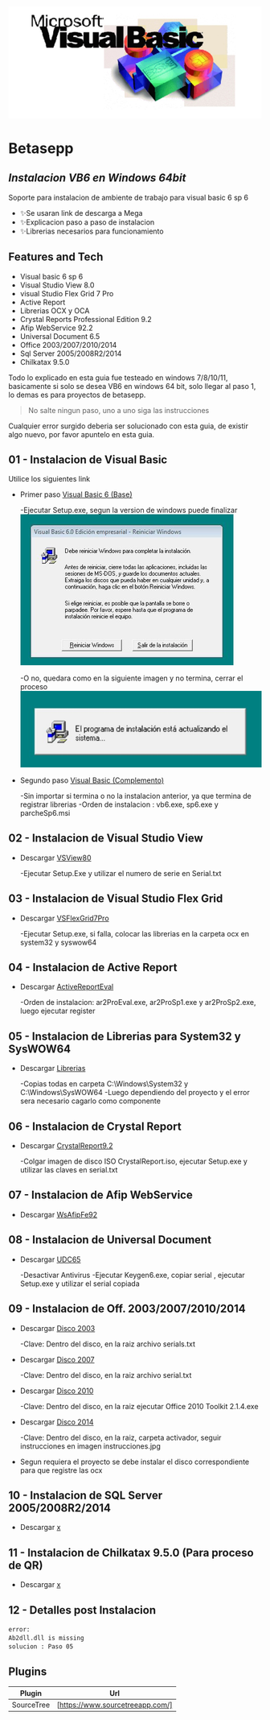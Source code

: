 ![VB6](https://github.com/andresGitDev/InstallVb6InW64Bit/blob/master/images/logo-vb6.jpg)
# Betasepp
## _Instalacion VB6 en Windows 64bit_

Soporte para instalacion de ambiente de trabajo para visual basic 6 sp 6

- ✨Se usaran link de descarga a Mega
- ✨Explicacion paso a paso de instalacion
- ✨Librerias necesarios para funcionamiento

## Features and Tech

- Visual basic 6 sp 6
- Visual Studio View 8.0
- visual Studio Flex Grid 7 Pro
- Active Report
- Librerias OCX y OCA
- Crystal Reports Professional Edition 9.2
- Afip WebService 92.2
- Universal Document 6.5
- Office 2003/2007/2010/2014
- Sql Server 2005/2008R2/2014
- Chilkatax 9.5.0

Todo lo explicado en esta guia fue testeado en windows 7/8/10/11, basicamente si solo se desea VB6 en windows 64 bit, solo llegar al paso 1, lo demas es para proyectos de betasepp.

> No salte ningun paso, uno a uno siga las instrucciones

Cualquier error surgido deberia ser solucionado con esta guia, de existir algo nuevo, por favor apuntelo en esta guia.

## 01 - Instalacion de Visual Basic

Utilice los siguientes link

- Primer paso [Visual Basic 6 (Base)](https://mega.nz/file/EiQk1ZAQ#AIew-VCsE87Z3rzMdseyFun9B1XZUbZPwUBcWw224oc)

    -Ejecutar Setup.exe, segun la version de windows puede finalizar
    ![final correcto](https://github.com/andresGitDev/InstallVb6InW64Bit/blob/master/images/install-vb6-final.JPG)

    -O no, quedara como en la siguiente imagen y no termina, cerrar el proceso
        ![final no correcto](https://github.com/andresGitDev/InstallVb6InW64Bit/blob/master/images/install-vb6-no-final.JPG)

- Segundo paso [Visual Basic (Complemento)](https://mega.nz/file/N2BjlKzJ#xir3Ayg3MXNRFpXMBvBbnWllSWb7Ri-rjnAdk8qPDpA)

    -Sin importar si termina o no la instalacion anterior, ya que termina de registrar librerias
    -Orden de instalacion : vb6.exe, sp6.exe y parcheSp6.msi

## 02 - Instalacion de Visual Studio View

- Descargar [VSView80](https://mega.nz/file/szZRUSZA#KwjIYDvKBi9aYr-I1Rn5VP5J4QreD2EX1zoQxb-VQD4)

    -Ejecutar Setup.Exe y utilizar el numero de serie en Serial.txt

## 03 - Instalacion de Visual Studio Flex Grid

- Descargar [VSFlexGrid7Pro](https://mega.nz/file/M2ZQTKhJ#4xvYmnHZw2IqqBJq-8voCjItgCYq3KwoY1EzCGZww7A)

    -Ejecutar Setup.exe, si falla, colocar las librerias en la carpeta ocx en system32 y syswow64


## 04 - Instalacion de Active Report

- Descargar [ActiveReportEval](https://mega.nz/file/c6pgBIgK#em8PYckVOKWUwL_INcGvdYLoYos6gF0OB9MI58nw7bs)

    -Orden de instalacion: ar2ProEval.exe, ar2ProSp1.exe y ar2ProSp2.exe, luego ejecutar register


## 05 - Instalacion de Librerias para System32 y SysWOW64

- Descargar [Librerias](https://mega.nz/file/c7xC0YpD#vzorXkz0Acg74bmOrYh4a2NFhSlb3wjaMV19aXyHa9w)

    -Copias todas en carpeta C:\Windows\System32 y C:\Windows\SysWOW64
    -Luego dependiendo del proyecto y el error sera necesario cagarlo como componente


## 06 - Instalacion de Crystal Report

- Descargar [CrystalReport9.2](https://mega.nz/file/07QVWQQb#1tn_Rhxoms66WPEvVzi5k5U92g_beasYn2QkRItvyhM)

    -Colgar imagen de disco ISO CrystalReport.iso, ejecutar Setup.exe y utilizar las claves en serial.txt


## 07 - Instalacion de Afip WebService

- Descargar [WsAfipFe92](https://mega.nz/file/syI0hb7J#tT5dwB2egq2ZnHf1x6ljyMKANSlUfEhNFhpvOZEOo6c)


## 08 - Instalacion de Universal Document

- Descargar [UDC65](https://mega.nz/file/Z2hiyKQI#wwEHBAcSoIhdBlZHAahjiZOOvr8ZjdFDPdzVgKGhd1A)

    -Desactivar Antivirus
    -Ejecutar Keygen6.exe, copiar serial , ejecutar Setup.exe y utilizar el serial copiada


## 09 - Instalacion de Off. 2003/2007/2010/2014

- Descargar [Disco 2003](https://mega.nz/file/c3YGRSQa#y4U7UKhQPTJSRsmE4S1plpq_2PmehRl3_KMyRWMfZPA)

    -Clave: Dentro del disco, en la raiz archivo serials.txt

- Descargar [Disco 2007](https://mega.nz/file/07x1XRja#bqAisilVM6qPErS5_SDAwnjFck2CXhJAyxGWEhvJx2M)

    -Clave: Dentro del disco, en la raiz archivo serial.txt

- Descargar [Disco 2010](https://mega.nz/file/Qjgl0YDT#Bll2J5iSSjsTgad-SO2haaGigsr1O00o1cD8_2qvKQs)

    -Clave: Dentro del disco, en la raiz ejecutar Office 2010 Toolkit 2.1.4.exe

- Descargar [Disco 2014](https://mega.nz/file/hm4RgRJB#a3zCHCj7GvJjQ-wys-8LjQygfJftXYdRwsAiBrWFkv0)

    -Clave: Dentro del disco, en la raiz, carpeta activador, seguir instrucciones en imagen instrucciones.jpg

- Segun requiera el proyecto se debe instalar el disco correspondiente para que registre las ocx

## 10 - Instalacion de SQL Server 2005/2008R2/2014

- Descargar [x](https://mega.nz/file/EiQk1ZAQ#AIew-VCsE87Z3rzMdseyFun9B1XZUbZPwUBcWw224oc)


## 11 - Instalacion de Chilkatax 9.5.0 (Para proceso de QR)

- Descargar [x](https://mega.nz/file/EiQk1ZAQ#AIew-VCsE87Z3rzMdseyFun9B1XZUbZPwUBcWw224oc)

## 12 - Detalles post Instalacion
```sh
error:
Ab2dll.dll is missing
solucion : Paso 05
```

## Plugins

| Plugin | Url |
| ------ | ------ |
| SourceTree | [https://www.sourcetreeapp.com/] |
